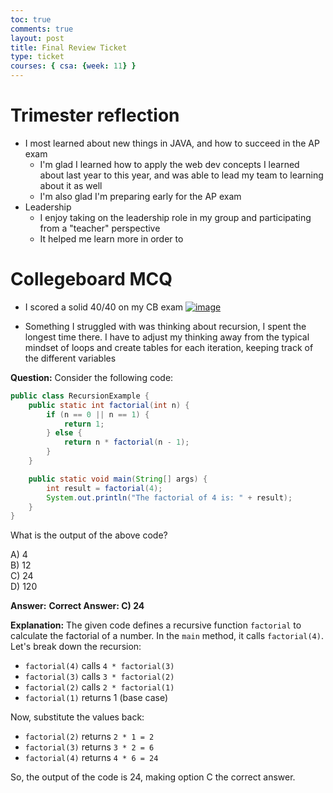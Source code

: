 ```yaml
---
toc: true
comments: true
layout: post
title: Final Review Ticket
type: ticket
courses: { csa: {week: 11} }
---
```


# Trimester reflection
- I most learned about new things in JAVA, and how to succeed in the AP exam
  - I'm glad I learned how to apply the web dev concepts I learned about last year to this year, and was able to lead my team to learning about it as well
  - I'm also glad I'm preparing early for the AP exam
- Leadership
  - I enjoy taking on the leadership role in my group and participating from a "teacher" perspective
  - It helped me learn more in order to 


# Collegeboard MCQ
- I scored a solid 40/40 on my CB exam
<a href="https://ibb.co/cQGgpk9"><img src="https://i.ibb.co/w490bBq/image.png" alt="image" border="0"></a>

- Something I struggled with was thinking about recursion, I spent the longest time there. I have to adjust my thinking away from the typical mindset of loops and create tables for each iteration, keeping track of the different variables

**Question:**
Consider the following code:

```java
public class RecursionExample {
    public static int factorial(int n) {
        if (n == 0 || n == 1) {
            return 1;
        } else {
            return n * factorial(n - 1);
        }
    }

    public static void main(String[] args) {
        int result = factorial(4);
        System.out.println("The factorial of 4 is: " + result);
    }
}
```

What is the output of the above code?

A) 4  
B) 12  
C) 24  
D) 120

**Answer:**
**Correct Answer: C) 24**

**Explanation:**
The given code defines a recursive function `factorial` to calculate the factorial of a number. In the `main` method, it calls `factorial(4)`. Let's break down the recursion:

- `factorial(4)` calls `4 * factorial(3)`
- `factorial(3)` calls `3 * factorial(2)`
- `factorial(2)` calls `2 * factorial(1)`
- `factorial(1)` returns 1 (base case)

Now, substitute the values back:

- `factorial(2)` returns `2 * 1 = 2`
- `factorial(3)` returns `3 * 2 = 6`
- `factorial(4)` returns `4 * 6 = 24`

So, the output of the code is 24, making option C the correct answer.